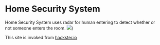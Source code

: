 # Home Security System
Home Security System uses radar for human entering to detect whether or not someone enters the room.
![](https://github.com/tomosoft-jp/Connect-things/title.png)) 

This site is invoked from [hackster.io](https://www.hackster.io/tomosoft/child-abandonment-prevention-system-54f9d5 "hackster.io")
